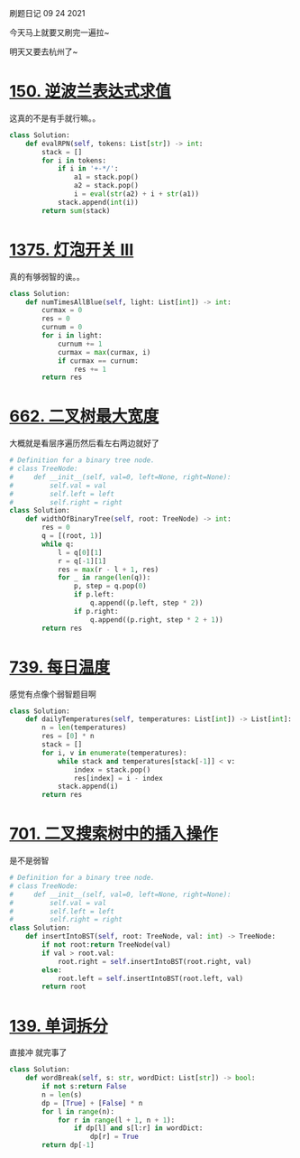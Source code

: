 刷题日记 09 24 2021

今天马上就要又刷完一遍拉~

明天又要去杭州了~

# [150. 逆波兰表达式求值](https://leetcode-cn.com/problems/evaluate-reverse-polish-notation/)

这真的不是有手就行嘛。。

```python
class Solution:
    def evalRPN(self, tokens: List[str]) -> int:
        stack = []
        for i in tokens:
            if i in '+-*/':
                a1 = stack.pop()
                a2 = stack.pop()
                i = eval(str(a2) + i + str(a1))
            stack.append(int(i))
        return sum(stack)
```

# [1375. 灯泡开关 III](https://leetcode-cn.com/problems/bulb-switcher-iii/)

真的有够弱智的诶。。

```python
class Solution:
    def numTimesAllBlue(self, light: List[int]) -> int:
        curmax = 0
        res = 0
        curnum = 0
        for i in light:
            curnum += 1
            curmax = max(curmax, i)
            if curmax == curnum:
                res += 1
        return res
```

# [662. 二叉树最大宽度](https://leetcode-cn.com/problems/maximum-width-of-binary-tree/)

大概就是看层序遍历然后看左右两边就好了

```python
# Definition for a binary tree node.
# class TreeNode:
#     def __init__(self, val=0, left=None, right=None):
#         self.val = val
#         self.left = left
#         self.right = right
class Solution:
    def widthOfBinaryTree(self, root: TreeNode) -> int:
        res = 0
        q = [(root, 1)]
        while q:
            l = q[0][1]
            r = q[-1][1]
            res = max(r - l + 1, res)
            for _ in range(len(q)):
                p, step = q.pop(0)
                if p.left:
                    q.append((p.left, step * 2))
                if p.right:
                    q.append((p.right, step * 2 + 1))
        return res
```

# [739. 每日温度](https://leetcode-cn.com/problems/daily-temperatures/)

感觉有点像个弱智题目啊

```python
class Solution:
    def dailyTemperatures(self, temperatures: List[int]) -> List[int]:
        n = len(temperatures)
        res = [0] * n
        stack = []
        for i, v in enumerate(temperatures):
            while stack and temperatures[stack[-1]] < v:
                index = stack.pop()
                res[index] = i - index
            stack.append(i)
        return res
```

# [701. 二叉搜索树中的插入操作](https://leetcode-cn.com/problems/insert-into-a-binary-search-tree/)

是不是弱智

```python
# Definition for a binary tree node.
# class TreeNode:
#     def __init__(self, val=0, left=None, right=None):
#         self.val = val
#         self.left = left
#         self.right = right
class Solution:
    def insertIntoBST(self, root: TreeNode, val: int) -> TreeNode:
        if not root:return TreeNode(val)
        if val > root.val:
            root.right = self.insertIntoBST(root.right, val)
        else:
            root.left = self.insertIntoBST(root.left, val)
        return root
```

# [139. 单词拆分](https://leetcode-cn.com/problems/word-break/)

直接冲 就完事了

```python
class Solution:
    def wordBreak(self, s: str, wordDict: List[str]) -> bool:
        if not s:return False
        n = len(s)
        dp = [True] + [False] * n
        for l in range(n):
            for r in range(l + 1, n + 1):
                if dp[l] and s[l:r] in wordDict:
                    dp[r] = True
        return dp[-1]
```

